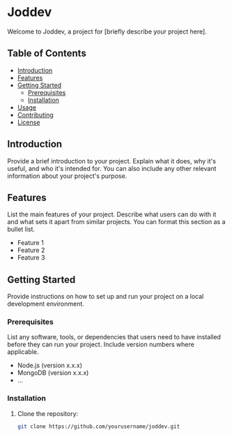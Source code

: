 # Joddev

Welcome to Joddev, a project for [briefly describe your project here].

## Table of Contents
- [Introduction](#introduction)
- [Features](#features)
- [Getting Started](#getting-started)
  - [Prerequisites](#prerequisites)
  - [Installation](#installation)
- [Usage](#usage)
- [Contributing](#contributing)
- [License](#license)

## Introduction

Provide a brief introduction to your project. Explain what it does, why it's useful, and who it's intended for. You can also include any other relevant information about your project's purpose.

## Features

List the main features of your project. Describe what users can do with it and what sets it apart from similar projects. You can format this section as a bullet list.

- Feature 1
- Feature 2
- Feature 3

## Getting Started

Provide instructions on how to set up and run your project on a local development environment.

### Prerequisites

List any software, tools, or dependencies that users need to have installed before they can run your project. Include version numbers where applicable.

- Node.js (version x.x.x)
- MongoDB (version x.x.x)
- ...

### Installation

1. Clone the repository:

   ```bash
   git clone https://github.com/yourusername/joddev.git
